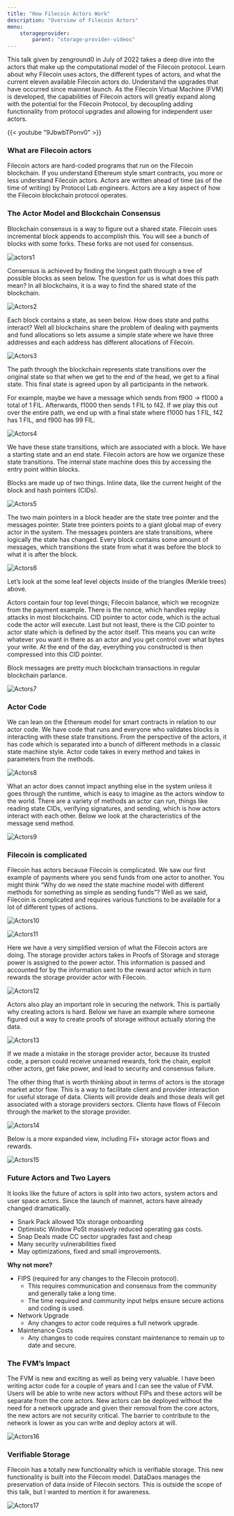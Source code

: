 ```yaml
---
title: "How Filecoin Actors Work"
description: "Overview of Filecoin Actors"
menu:
    storageprovider:
        parent: "storage-provider-videos"
---
```


This talk given by zenground0 in July of 2022 takes a deep dive into the actors that make up the computational model of the Filecoin protocol. Learn about why Filecoin uses actors, the different types of actors, and what the current eleven available Filecoin actors do. Understand the upgrades that have occurred since mainnet launch. As the Filecoin Virtual Machine (FVM) is developed, the capabilities of Filecoin actors will greatly expand along with the potential for the Filecoin Protocol, by decoupling adding functionality from protocol upgrades and allowing for independent user actors.

{{< youtube "9JbwbTPonv0" >}}

### What are Filecoin actors

Filecoin actors are hard-coded programs that run on the Filecoin blockchain. If you understand Ethereum style smart contracts, you more or less understand Filecoin actors. Actors are written ahead of time (as of the time of writing) by Protocol Lab engineers. Actors are a key aspect of how the Filecoin blockchain protocol operates. 

### The Actor Model and Blockchain Consensus

Blockchain consensus is a way to figure out a shared state. Filecoin uses incremental block appends to accomplish this. You will see a bunch of blocks with some forks. These forks are not used for consensus.

![actors1](1.png)

 Consensus is achieved by finding the longest path through a tree of possible blocks as seen below. The question for us is what does this path mean? In all blockchains, it is a way to find the shared state of the blockchain. 

![Actors2](2.png)

Each block contains a state, as seen below. How does state and paths interact? Well all blockchains share the problem of dealing with payments and fund allocations so lets assume a simple state where we have three addresses and each address has different allocations of Filecoin. 

![Actors3](3.png)

The path through the blockchain represents state transitions over the original state so that when we get to the end of the head, we get to a final state. This final state is agreed upon by all participants in the network. 

For example, maybe we have a message which sends from f900 → f1000 a total of 1 FIL. Afterwards, f1000 then sends 1 FIL to f42. If we play this out over the entire path, we end up with a final state where f1000 has 1 FIL, f42 has 1 FIL, and f900 has 99 FIL. 

![Actors4](4.png)

We have these state transitions, which are associated with a block. We have a starting state and an end state. Filecoin actors are how we organize these state transitions. The internal state machine does this by accessing the entry point within blocks. 

Blocks are made up of two things. Inline data, like the current height of the block and hash pointers (CIDs). 

![Actors5](5.png)

The two main pointers in a block header are the state tree pointer and the messages pointer. State tree pointers points to a giant global map of every actor in the system. The messages pointers are state transitions, where logically the state has changed. Every block contains some amount of messages, which transitions the state from what it was before the block to what it is after the block. 

![Actors6](6.png)

Let’s look at the some leaf level objects inside of the triangles (Merkle trees) above. 

Actors contain four top level things; Filecoin balance, which we recognize from the payment example. There is the nonce, which handles replay attacks in most blockchains. CID pointer to actor code, which is the actual code the actor will execute. Last but not least, there is the CID pointer to actor state which is defined by the actor itself. This means you can write whatever you want in there as an actor and you get control over what bytes your write. At the end of the day, everything you constructed is then compressed into this CID pointer. 

Block messages are pretty much blockchain transactions in regular blockchain parlance. 

![Actors7](7.png)

### Actor Code

We can lean on the Ethereum model for smart contracts in relation to our actor code. We have code that runs and everyone who validates blocks is interacting with these state transitions. From the perspective of the actors, it has code which is separated into a bunch of different methods in a classic state machine style. Actor code takes in every method and takes in parameters from the methods. 

![Actors8](8.png)

What an actor does cannot impact anything else in the system unless it goes through the runtime, which is easy to imagine as the actors window to the world. There are a variety of methods an actor can run, things like reading state CIDs, verifying signatures, and sending, which is how actors interact with each other. Below we look at the characteristics of the message send method.

![Actors9](9.png)

### Filecoin is complicated

Filecoin has actors because Filecoin is complicated. We saw our first example of payments where you send funds from one actor to another. You might think “Why do we need the state machine model with different methods for something as simple as sending funds”? Well as we said, Filecoin is complicated and requires various functions to be available for a lot of different types of actions. 

![Actors10](10.png)

![Actors11](11.png)

Here we have a very simplified version of what the Filecoin actors are doing. The storage provider actors takes in Proofs of Storage and storage power is assigned to the power actor. This information is passed and accounted for by the information sent to the reward actor which in turn rewards the storage provider actor with Filecoin. 

![Actors12](12.png)

Actors also play an important role in securing the network. This is partially why creating actors is hard. Below we have an example where someone figured out a way to create proofs of storage without actually storing the data. 

![Actors13](13.png)

If we made a mistake in the storage provider actor, because its trusted code, a person could receive unearned rewards, fork the chain, exploit other actors, get fake power, and lead to security and consensus failure. 

The other thing that is worth thinking about in terms of actors is the storage market actor flow. This is a way to facilitate client and provider interaction for useful storage of data. Clients will provide deals and those deals will get associated with a storage providers sectors. Clients have flows of Filecoin through the market to the storage provider. 

![Actors14](14.png)

Below is a more expanded view, including Fil+ storage actor flows and rewards.

![Actors15](15.png)

### Future Actors and Two Layers

It looks like the future of actors is split into two actors, system actors and user space actors. Since the launch of mainnet, actors have already changed dramatically. 

- Snark Pack allowed 10x storage onboarding
- Optimistic Window PoSt massively reduced operating gas costs.
- Snap Deals made CC sector upgrades fast and cheap
- Many security vulnerabilities fixed
- May optimizations, fixed and small improvements.

**Why not more?** 

- FIPS (required for any changes to the Filecoin protocol).
    - This requires communication and consensus from the community and generally take a long time.
    - The time required and community input helps ensure secure actions and coding is used.
- Network Upgrade
    - Any changes to actor code requires a full network upgrade.
- Maintenance Costs
    - Any changes to code requires constant maintenance to remain up to date and secure.

### The FVM’s Impact

The FVM is new and exciting as well as being very valuable. I have been writing actor code for a couple of years and I can see the value of FVM. Users will be able to write new actors without FIPs and these actors will be separate from the core actors. New actors can be deployed without the need for a network upgrade and given their removal from the core actors, the new actors are not security critical. The barrier to contribute to the network is lower as you can write and deploy actors at will.  

![Actors16](16.png)

### Verifiable Storage

Filecoin has a totally new functionality which is verifiable storage. This new functionality is built into the Filecoin model. DataDaos manages the preservation of data inside of Filecoin sectors. This is outside the scope of this talk, but I wanted to mention it for awareness. 

![Actors17](17.png)
